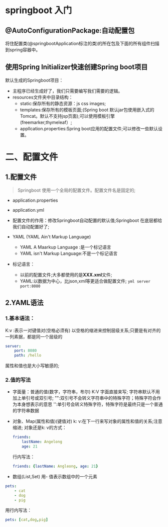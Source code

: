 # springboot 入门

## @AutoConfigurationPackage:自动配置包
将住配置类(@springbootApplication标注的类)的所在包及下面的所有组件扫描到spring容器中。

## 使用Spring Initializer快速创建Spring boot项目
默认生成的Springboot项目：
* 主程序已经生成好了，我们只需要编写我们需要的逻辑。
* resources文件夹中目录结构：
	* static:保存所有的静态资源：js css images;
	* templates:保存所有的模板页面;(Spring boot 默认jar包使用嵌入式的Tomcat。默认不支持jsp页面);可以使用模板引擎(freemarker,thymeleaf）;
	* appllcation.properties:Spring boot应用的配置文件;可以修改一些默认设置。

# 二、配置文件
## 1.配置文件
> Springboot 使用一个全局的配置文件。配置文件名是固定的;
* application.properties
* application.yml

* 配置文件的作用：修改Springboot自动配置的默认值;Springboot 在底层都给我们自动配置好了;
* YAML (YAML Ain't Markup Language)
	* YAML A Maarkup Language :是一个标记语言
	* YAML isn't Markup Language:不是一个标记语言
* 标记语言：
	* 以前的配置文件;大多都使用的是**XXX.xml**文件;
	* YAML:以数据为中心，比json,xml等更适合做配置文件;
			```yml
			server
				port:8080
			```
## 2.YAML语法
### 1.基本语法：
K:v :表示一对键值对(空格必须有)
以空格的缩进来控制层级关系;只要是有对齐的一列素据，都是同一个层级的
```yml
server:
	port: 8080
	path: /hello
```
属性和值也是大小写敏感的;

### 2.值的写法
* 字面量：普通的值(数字，字符串，布尔)
K:V 字面直接来写;
	字符串默认不用加上单引号或双引号;
	"":双引号不会转义字符串中的特殊字符；特殊字符会作为本身想表示的意思
	'':单引号会转义特殊字符，特殊字符是最终只是一个普通的字符串数据

* 对象、Map(属性和值)(键值对)
	k: v:在下一行来写对象的属性和值的关系;注意缩进;
	对象还是k: v的方式：
	```yml
	friends:
		lastName: Angelong
		age: 21
	```
	行内写法：
	```yml
	friends: {lastName: Angleong, age: 21}
	```

* 数组(List,Set)
用- 值表示数组中的一个元素
```yml
pets:
	- cat
	- dog
	- pig
```
用行内写法：
```yml
pets: [cat,dog,pig]
```



